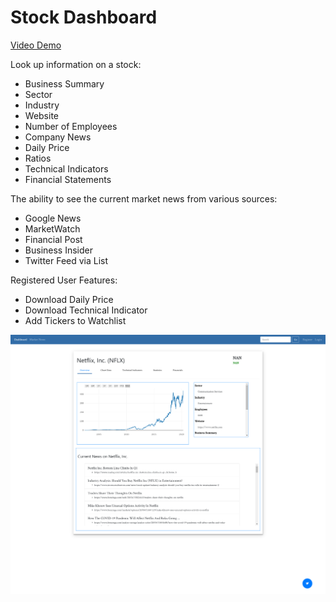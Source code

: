 # Stock Dashboard

[Video Demo](https://youtu.be/rZeMYUWrneE)


Look up information on a stock:
  * Business Summary 
  * Sector 
  * Industry  
  * Website  
  * Number of Employees
  * Company News   
  * Daily Price
  * Ratios 
  * Technical Indicators 
  * Financial Statements  

The ability to see the current market news from various sources:
  * Google News 
  * MarketWatch
  * Financial Post 
  * Business Insider 
  * Twitter Feed via List

Registered User Features:
  * Download Daily Price 
  * Download Technical Indicator 
  * Add Tickers to Watchlist


![Main Image](main_page.png)

